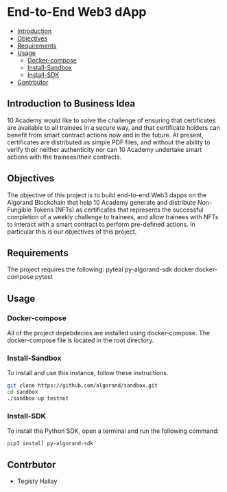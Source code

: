 # End-to-End Web3 dApp

<!-- Table of contents -->
- [Introduction](#Introduction)
- [Objectives](#objectives)
- [Requirements](#requirements)
- [Usage](#usage)
  - [Docker-compose](#docker-compose)
  - [Install-Sandbox](#Install-Sandbox)
  - [Install-SDK](#Install-SDK)
- [Contrbutor](#contrbutor)

## Introduction to Business Idea


10 Academy would like to solve the challenge of ensuring that certificates are available to all trainees in a secure way, and that certificate holders can benefit from smart contract actions now and in the future.  At present, certificates are distributed as simple PDF files, and without the ability to verify their neither authenticity nor can 10 Academy undertake smart actions with the trainees/their contracts. 

## Objectives
The objective of this project is to build end-to-end Web3 dapps on the Algorand Blockchain that help 10 Academy generate and distribute Non-Fungible Tokens (NFTs) as certificates that represents the successful completion of a weekly challenge to trainees, and allow trainees with NFTs to interact with a smart contract to perform pre-defined actions. In particular this is our objectives of this project.

## Requirements
The project requires the following:
pyteal
py-algorand-sdk
docker
docker-compose
pytest

## Usage
### Docker-compose
All of the project depebdecies are installed using docker-compose. The docker-compose file is located in the root directory.

### Install-Sandbox

To install and use this instance, follow these instructions.​

```bash
git clone https://github.com/algorand/sandbox.git
cd sandbox
./sandbox up testnet
```

### Install-SDK

To install the Python SDK, open a terminal and run the following command:​

```
pip3 install py-algorand-sdk
```
### 
## Contrbutor
- Tegisty Hailay


